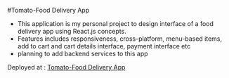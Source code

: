 #Tomato-Food Delivery App
- This application is my personal project to design interface of a food delivery app using React.js concepts.
- Features includes responsiveness, cross-platform, menu-based items, add to cart and cart details interface, payment interface etc
- planning to add backend services to this app

Deployed at : 
[Tomato-Food Delivery App]([https://link-url-here.org](https://master--worldoffoodies.netlify.app/))
